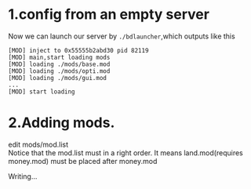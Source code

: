 # 1.config from an empty server

Now we can launch our server by `./bdlauncher`,which outputs like this

```
[MOD] inject to 0x55555b2abd30 pid 82119
[MOD] main,start loading mods
[MOD] loading ./mods/base.mod
[MOD] loading ./mods/opti.mod
[MOD] loading ./mods/gui.mod
...
[MOD] start loading
```

# 2.Adding mods.

edit mods/mod.list  
Notice that the mod.list must in a right order.
It means land.mod(requires money.mod) must be placed after money.mod

Writing...